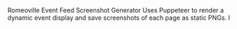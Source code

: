 Romeoville Event Feed Screenshot Generator
Uses Puppeteer to render a dynamic event display and save screenshots of each page as static PNGs.
l
